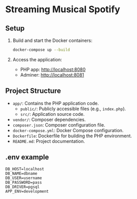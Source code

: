 # Streaming Musical Spotify

## Setup

1. Build and start the Docker containers:
    ```sh
    docker-compose up --build
    ```

2. Access the application:
    - PHP app: [http://localhost:8080](http://localhost:8080)
    - Adminer: [http://localhost:8081](http://localhost:8081)

## Project Structure

- `app/`: Contains the PHP application code.
  - `public/`: Publicly accessible files (e.g., `index.php`).
  - `src/`: Application source code.
- `vendor/`: Composer dependencies.
- `composer.json`: Composer configuration file.
- `docker-compose.yml`: Docker Compose configuration.
- `Dockerfile`: Dockerfile for building the PHP environment.
- `README.md`: Project documentation.

## .env example 
```shell 
DB_HOST=localhost
DB_NAME=dbname
DB_USER=username
DB_PASSWORD=pass
DB_DRIVER=pgsql
APP_ENV=development

```